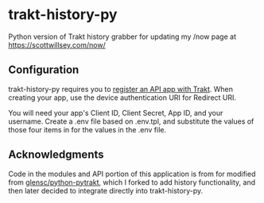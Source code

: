 # trakt-history-py

Python version of Trakt history grabber for updating my /now page at <https://scottwillsey.com/now/>

## Configuration

trakt-history-py requires you to [register an API app with Trakt](https://trakt.tv/oauth/applications/new). When creating your app, use the device authentication URI for Redirect URI.

You will need your app's Client ID, Client Secret, App ID, and your username. Create a .env file based on .env.tpl, and substitute the values of those four items in for the values in the .env file.

## Acknowledgments

Code in the modules and API portion of this application is from for modified from [glensc/python-pytrakt](https://github.com/glensc/python-pytrakt), which I forked to add history functionality, and then later decided to integrate directly into trakt-history-py.
